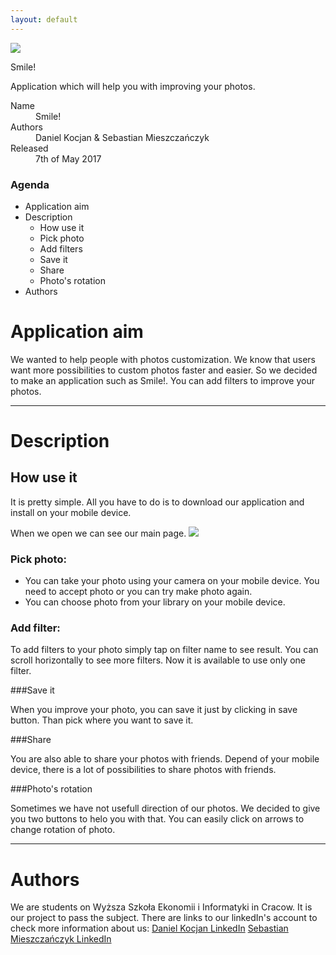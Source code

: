 ```yaml
---
layout: default
---
```

![](https://assets-cdn.github.com/images/icons/emoji/octocat.png)

Smile!

Application which will help you with improving your photos.


<dl>
<dt>Name</dt>
<dd>Smile!</dd>
<dt>Authors</dt>
<dd>Daniel Kocjan & Sebastian Mieszczańczyk</dd>
<dt>Released</dt>
<dd>7th of May 2017</dd>
</dl>

### Agenda

- Application aim
- Description
  - How use it
   - Pick photo
   - Add filters
   - Save it
   - Share
   - Photo's rotation
- Authors

# Application aim

We wanted to help people with photos customization.
We know that users want more possibilities to custom photos faster and easier.
So we decided to make an application such as Smile!. You can add filters to improve your photos.

* * *

# Description
## [](#header-2)How use it

It is pretty simple. All you have to do is to download our application and install on your mobile device.

When we open we can see our main page.
![](https://guides.github.com/activities/hello-world/branching.png)

### Pick photo:

*   You can take your photo using your camera on your mobile device. You need to accept photo or you can try make photo again.
*   You can choose photo from your library on your mobile device.

### Add filter:

To add filters to your photo simply tap on filter name to see result. You can scroll horizontally to see more filters. Now it is available to use only one filter.

###Save it

When you improve your photo, you can save it just by clicking in save button. Than pick where you want to save it.

###Share

You are also able to share your photos with friends. Depend of your mobile device, there is a lot of possibilities to share photos with friends.

###Photo's rotation

Sometimes we have not usefull direction of our photos. We decided to give you two buttons to helo you with that. You can easily click on arrows to change rotation of photo.

* * *

# Authors

We are students on Wyższa Szkoła Ekonomii i Informatyki in Cracow.
It is our project to pass the subject. There are links to our linkedIn's account to check more information about us:
[Daniel Kocjan LinkedIn](https://www.linkedin.com/in/dkocjan/)
[Sebastian Mieszczańczyk LinkedIn](https://www.linkedin.com/in/www.linkedin.com/in/mieszczanczyks)


